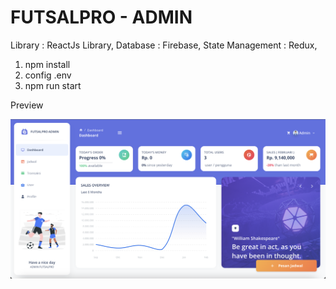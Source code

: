 # FUTSALPRO - ADMIN

Library : ReactJs Library,
Database : Firebase,
State Management : Redux,

1. npm install
2. config .env
3. npm run start

Preview

![Preview](./preview/1.png)

